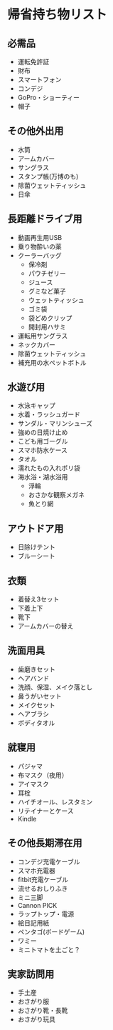 # 帰省持ち物リスト

## 必需品
- 運転免許証
- 財布
- スマートフォン
- コンデジ
- GoPro・ショーティー
- 帽子

## その他外出用
- 水筒
- アームカバー
- サングラス
- スタンプ帳(万博のも)
- 除菌ウェットティッシュ
- 日傘

## 長距離ドライブ用
- 動画再生用USB
- 乗り物酔いの薬
- クーラーバッグ
    - 保冷剤
    - パウチゼリー
    - ジュース
    - グミなど菓子
    - ウェットティッシュ
    - ゴミ袋
    - 袋どめクリップ
    - 開封用ハサミ
- 運転用サングラス
- ネックカバー
- 除菌ウェットティッシュ
- 補充用の水ペットボトル

## 水遊び用
- 水泳キャップ
- 水着・ラッシュガード
- サンダル・マリンシューズ
- 強めの日焼け止め
- こども用ゴーグル
- スマホ防水ケース
- タオル
- 濡れたもの入れポリ袋
- 海水浴・湖水浴用
    - 浮輪
    - おさかな観察メガネ
    - 魚とり網

## アウトドア用
- 日除けテント
- ブルーシート

## 衣類
- 着替え3セット
- 下着上下
- 靴下
- アームカバーの替え

## 洗面用具
- 歯磨きセット
- ヘアバンド
- 洗顔、保湿、メイク落とし
- 鼻うがいセット
- メイクセット
- ヘアブラシ
- ボディタオル

## 就寝用
- パジャマ
- 布マスク（夜用）
- アイマスク
- 耳栓
- ハイチオール、レスタミン
- リテイナーとケース
- Kindle

## その他長期滞在用
- コンデジ充電ケーブル
- スマホ充電器
- fitbit充電ケーブル
- 流せるおしりふき
- ミニ三脚
- Cannon PICK
- ラップトップ・電源
- 絵日記用紙
- ペンタゴ(ボードゲーム)
- ワミー
- ミニトマトを土ごと？

## 実家訪問用
- 手土産
- おさがり服
- おさがり靴・長靴
- おさがり玩具
